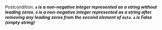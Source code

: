 Postcondition: ***`a` is a non-negative integer represented as a string without leading zeros. `b` is a non-negative integer represented as a string after removing any leading zeros from the second element of `data`. `a` is False (empty string)***